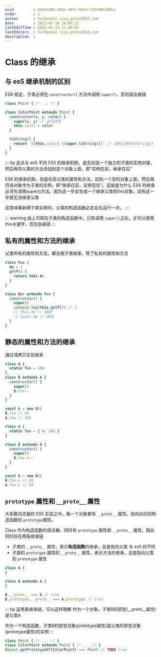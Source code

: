 ```yaml
---
uuid         : 6bbbad82-493e-40fe-9ded-fe5e985358cc
order        : 1
author       : huchaomin iisa_peter@163.com
date         : 2025-01-10 16:07:12
lastEditTime : 2025-01-13 11:09:01
lastEditors  : huchaomin iisa_peter@163.com
description  :
---
```


# Class 的继承

## 与 es5 继承机制的区别

ES6 规定，子类必须在 `constructor()` 方法中调用 `super()`，否则就会报错

```js
class Point { /* ... */ }

class ColorPoint extends Point {
  constructor(x, y, color) {
    super(x, y) // 必须调用
    this.color = color
  }

  toString() {
    return `${this.color} ${super.toString()}` // 调用父类的toString()
  }
}
```

::: tip 这点与 es5 不同
ES5 的继承机制，是先创造一个独立的子类的实例对象，然后再将父类的方法添加到这个对象上面，即“实例在前，继承在后”

ES6 的继承机制，则是先将父类的属性和方法，加到一个空的对象上面，然后再将该对象作为子类的实例，即“继承在前，实例在后”。这就是为什么 ES6 的继承必须先调用super()方法，因为这一步会生成一个继承父类的this对象，没有这一步就无法继承父类

这意味着新建子类实例时，父类的构造函数必定会先运行一次。
:::

::: warning
由上可知在子类的构造函数中，只有调用 `super()`之后，才可以使用this关键字，否则会报错
:::

## 私有的属性和方法的继承

父类所有的属性和方法，都会被子类继承，除了私有的属性和方法

```js
class Foo {
  #p = 1
  getP() {
    return this.#p
  }
}

class Bar extends Foo {
  constructor() {
    super()
    console.log(this.getP()) // 1
    // this.#p // 报错
    // super.#p // 报错
  }
}
```

## 静态的属性和方法的继承

通过浅拷贝实现继承

```js
class A {
  static foo = 100
}
class B extends A {
  constructor() {
    super()
    B.foo--
  }
}

const b = new B()
B.foo // 99
A.foo // 100
```

```js
class A {
  static foo = { n: 100 }
}

class B extends A {
  constructor() {
    super()
    B.foo.n--
  }
}

const b = new B()
B.foo.n // 99
A.foo.n // 99
```

## `prototype` 属性和 `__proto__` 属性

大多数浏览器的 ES5 实现之中，每一个对象都有 `__proto__` 属性，指向对应的构造函数的 `prototype`属性。

Class 作为构造函数的语法糖，同时有 `prototype` 属性和 `__proto__` 属性，因此同时存在两条继承链

- 子类的 `__proto__` 属性，表示**构造函数**的继承，总是指向父类 <n-tag type="info" size="small">与 es5 的不同</n-tag>
- 子类的 `prototype` 属性的 `__proto__` 属性，表示方法的继承，总是指向父类的 `prototype` 属性

```js
class A {
}

class B extends A {
}

B.__proto__ === A // true
B.prototype.__proto__ === A.prototype // true
```

::: tip 这两条继承链，可以这样理解
作为一个对象，子类B的原型(__proto__属性)是父类A

作为一个构造函数，子类B的原型对象(prototype属性)是父类的原型对象(prototype属性)的实例
:::

```js
class Point { /* ... */ }
class ColorPoint extends Point { /* ... */ }
Object.getPrototypeOf(ColorPoint) === Point // TODO true
```
